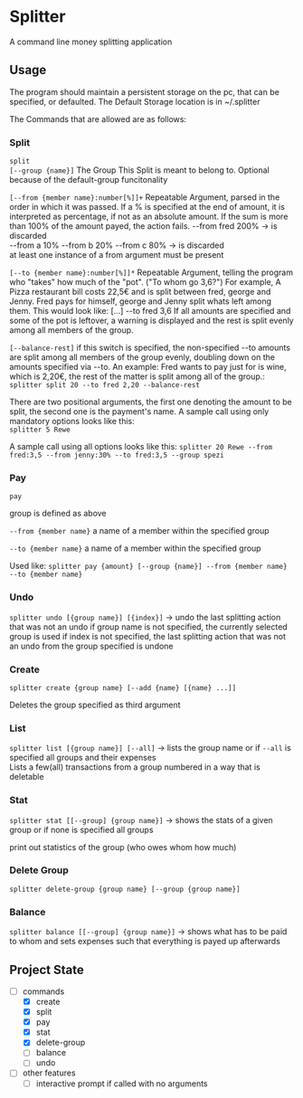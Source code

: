 # Splitter

A command line money splitting application

## Usage

The program should maintain a persistent storage on the pc, that can be specified, or defaulted.
The Default Storage location is in  ~/.splitter

The Commands that are allowed are as follows:

### Split

`split`  
`[--group {name}]` The Group This Split is meant to belong to. Optional because of the default-group funcitonality

`[--from {member name}:number[%]]+` Repeatable Argument, parsed in the order in which it was passed.
If a % is specified at the end of amount, it is interpreted as percentage, if not as an absolute amount.
If the sum is more than 100% of the amount payed, the action fails.
--from fred 200% -> is discarded  
--from a 10% --from b 20% --from c 80% -> is discarded  
at least one instance of a from argument must be present

`[--to {member name}:number[%]]*` Repeatable Argument, telling the program who "takes" how much of the "pot".
("To whom go 3,6?")
For example, A Pizza restaurant bill costs 22,5€ and is split between fred, george and Jenny.
Fred pays for himself, george and Jenny split whats left among them.
This would look like: [...] --to fred 3,6
If all amounts are specified and some of the pot is leftover, a warning is displayed and the rest is split evenly
among all members of the group.

`[--balance-rest]` if this switch is specified, the non-specified --to amounts are split among all members of the
group
evenly, doubling down on the amounts specified via --to.
An example: Fred wants to pay just for is wine, which is 2,20€, the rest of the matter is split among all of the
group.:  
`splitter split 20 --to fred 2,20 --balance-rest`

There are two positional arguments, the first one denoting the amount to be split, the second one is the payment's name.
A sample call using only mandatory options looks like this:  
`splitter 5 Rewe`

A sample call using all options looks like this:
`splitter 20 Rewe --from fred:3,5 --from jenny:30% --to fred:3,5 --group spezi`

### Pay

`pay`

group is defined as above

`--from {member name}` a name of a member within the specified group

`--to {member name}` a name of a member within the specified group

Used like:
`splitter pay {amount} [--group {name}] --from {member name} --to {member name}`

### Undo

`splitter undo [{group name}] [{index}]` -> undo the last splitting action that was not an undo
if group name is not specified, the currently selected group is used
if index is not specified, the last splitting action that was not an undo from the group specified is undone

### Create

`splitter create {group name} [--add {name} [{name} ...]]`

Deletes the group specified as third argument

### List

`splitter list [{group name}] [--all]` -> lists the group name or if `--all` is specified all groups and their expenses  
Lists a few(all) transactions from a group numbered in a way that is deletable

### Stat

`splitter stat [[--group] {group name}]` -> shows the stats of a given group or if none is specified all groups

print out statistics of the group (who owes whom how much)

### Delete Group
`splitter delete-group {group name} [--group {group name}]`

### Balance

`splitter balance [[--group] {group name}]` -> shows what has to be paid to whom and sets expenses such that everything is
payed up afterwards

## Project State

- [ ] commands
    - [x] create
    - [x] split
    - [x] pay
    - [x] stat
    - [x] delete-group
    - [ ] balance
    - [ ] undo
- [ ] other features
    - [ ] interactive prompt if called with no arguments